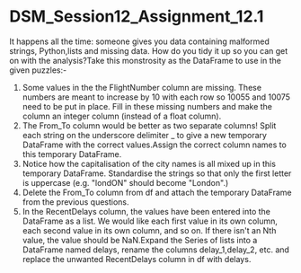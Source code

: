 # DSM_Session12_Assignment_12.1
It happens all the time: someone gives you data containing malformed strings, Python,lists and missing data.
How do you tidy it up so you can get on with the analysis?Take this monstrosity as the DataFrame to use in the given puzzles:-

1. Some values in the the FlightNumber column are missing. These numbers are meant to increase by 10 with each row so 10055 and 10075 need to be put in place. Fill in these missing numbers and make the column an integer column (instead of a float column).
2. The From_To column would be better as two separate columns! Split each string on the underscore delimiter _ to give a new temporary DataFrame with the correct values.Assign the correct column names to this temporary DataFrame.
3. Notice how the capitalisation of the city names is all mixed up in this temporary DataFrame. Standardise the strings so that only the first letter is uppercase (e.g. "londON" should become "London".)
4. Delete the From_To column from df and attach the temporary DataFrame from the previous questions.
5. In the RecentDelays column, the values have been entered into the DataFrame as a list. We would like each first value in its own column, each second value in its own column, and so on. If there isn't an Nth value, the value should be NaN.Expand the Series of lists into a DataFrame named delays, rename the columns delay_1,delay_2, etc. and replace the unwanted RecentDelays column in df with delays.
